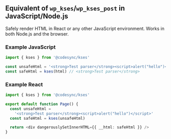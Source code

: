 ## Equivalent of `wp_kses`/`wp_kses_post` in JavaScript/Node.js

Safely render HTML in React or any other JavaScript environment.
Works in both Node.js and the browser.

### Example JavaScript

```typescript
import { kses } from '@codesync/kses'

const unsafeHtml = '<strong>Test parser</strong><script>alert("hello")</script>'
const safeHtml = kses(html) // <strong>Test parser</strong>
```

### Example React

```typescript
import { kses } from '@codesync/kses'

export default function Page() {
  const unsafeHtml =
    '<strong>Test parser</strong><script>alert("hello")</script>'
  const safeHtml = kses(unsafeHtml)

  return <div dangerouslySetInnerHTML={{ __html: safeHtml }} />
}
```
